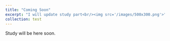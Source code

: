 ```yaml
---
title: "Coming Soon"
excerpt: "I will update study part<br/><img src='/images/500x300.png'>"
collection: test
---
```


Study will be here soon.
